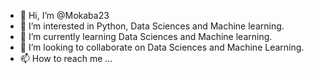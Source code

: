 - 👋 Hi, I’m @Mokaba23
- 👀 I’m interested in Python, Data Sciences and Machine learning.
- 🌱 I’m currently learning Data Sciences and Machine learning.
- 💞️ I’m looking to collaborate on Data Sciences and Machine Learning.
- 📫 How to reach me ...

<!---
Mokaba23/Mokaba23 is a ✨ special ✨ repository because its `README.md` (this file) appears on your GitHub profile.
You can click the Preview link to take a look at your changes.
--->
